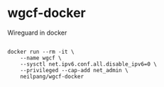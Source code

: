 # wgcf-docker
Wireguard in docker


```

docker run --rm -it \
    --name wgcf \
    --sysctl net.ipv6.conf.all.disable_ipv6=0 \
    --privileged --cap-add net_admin \
    neilpang/wgcf-docker


```